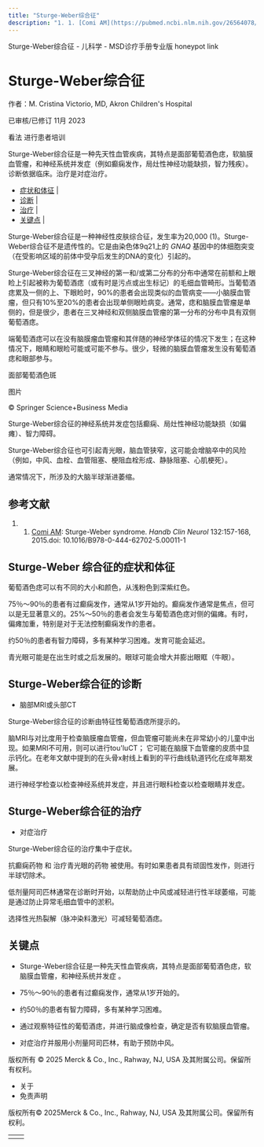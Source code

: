 ```yaml
---
title: "Sturge-Weber综合征"
description: "1. 1. [Comi AM](https://pubmed.ncbi.nlm.nih.gov/26564078/): Sturge-Weber syndrome. _Handb Clin Neurol_ 132:157-168, 2015.doi: 10.1016/B978-0-444-62702-5.00011-1"
---
```


﻿Sturge-Weber综合征 - 儿科学 - MSD诊疗手册专业版 honeypot link

# Sturge-Weber综合征

作者：M. Cristina Victorio, MD, Akron Children's Hospital

已审核/已修订 11月 2023

看法 进行患者培训

Sturge-Weber综合征是一种先天性血管疾病，其特点是面部葡萄酒色痣，软脑膜血管瘤，和神经系统并发症（例如癫痫发作，局灶性神经功能缺损，智力残疾）。诊断依据临床。治疗是对症治疗。

- [症状和体征](#症状和体征_v1107166_zh) \|
- [诊断](#诊断_v1107171_zh) \|
- [治疗](#治疗_v1107174_zh) \|
- [关键点](#关键点_v86137618_zh) \|

Sturge-Weber综合征是一种神经性皮肤综合征，发生率为20,000 (1)。Sturge-Weber综合征不是遗传性的。它是由染色体9q21上的 _GNAQ_ 基因中的体细胞突变（在受影响区域的前体中受孕后发生的DNA的变化）引起的。

Sturge-Weber综合征在三叉神经的第一和/或第二分布的分布中通常在前额和上眼睑上引起被称为葡萄酒痣（或有时是污点或出生标记）的毛细血管畸形。当葡萄酒痣累及一侧的上、下眼睑时，90%的患者会出现类似的血管病变——小脑膜血管瘤，但只有10%至20%的患者会出现单侧眼睑病变。通常，痣和脑膜血管瘤是单侧的，但是很少，患者在三叉神经和双侧脑膜血管瘤的第一分布的分布中具有双侧葡萄酒痣。

端葡萄酒痣可以在没有脑膜瘤血管瘤和其伴随的神经学体征的情况下发生；在这种情况下，眼睛和眼睑可能或可能不参与。很少，轻微的脑膜血管瘤发生没有葡萄酒痣和眼部参与。

面部葡萄酒色斑



图片

© Springer Science+Business Media

Sturge-Weber综合征的神经系统并发症包括癫痫、局灶性神经功能缺损（如偏瘫）、智力障碍。

Sturge-Weber综合征也可引起青光眼，脑血管狭窄，这可能会增脑卒中的风险（例如，中风、血栓、血管阻塞、梗阻血栓形成、静脉阻塞、心肌梗死）。

通常情况下，所涉及的大脑半球渐进萎缩。

## 参考文献

1. 1. [Comi AM](https://pubmed.ncbi.nlm.nih.gov/26564078/): Sturge-Weber syndrome. _Handb Clin Neurol_ 132:157-168, 2015.doi: 10.1016/B978-0-444-62702-5.00011-1


## Sturge-Weber 综合征的症状和体征

葡萄酒色痣可以有不同的大小和颜色，从浅粉色到深紫红色。

75％～90％的患者有过癫痫发作，通常从1岁开始的。癫痫发作通常是焦点，但可以是无显著意义的。25%～50％的患者会发生与葡萄酒色痣对侧的偏瘫。有时，偏瘫加重，特别是对于无法控制癫痫发作的患者。

约50％的患者有智力障碍，多有某种学习困难。发育可能会延迟。

青光眼可能是在出生时或之后发展的。眼球可能会增大并膨出眼眶（牛眼）。

## Sturge-Weber综合征的诊断

- 脑部MRI或头部CT


Sturge-Weber综合征的诊断由特征性葡萄酒痣所提示的。

脑MRI与对比度用于检查脑膜瘤血管瘤，但血管瘤可能尚未在非常幼小的儿童中出现。如果MRI不可用，则可以进行tou'luCT； 它可能在脑膜下血管瘤的皮质中显示钙化。在老年文献中提到的在头骨x射线上看到的平行曲线轨道钙化在成年期发展。

进行神经学检查以检查神经系统并发症，并且进行眼科检查以检查眼睛并发症。

## Sturge-Weber综合征的治疗

- 对症治疗


Sturge-Weber综合征的治疗集中于症状。

抗癫痫药物 和 治疗青光眼的药物 被使用。有时如果患者具有顽固性发作，则进行半球切除术。

低剂量阿司匹林通常在诊断时开始，以帮助防止中风或减轻进行性半球萎缩，可能是通过防止异常毛细血管中的淤积。

选择性光热裂解（脉冲染料激光）可减轻葡萄酒痣。

## 关键点

- Sturge-Weber综合征是一种先天性血管疾病，其特点是面部葡萄酒色痣，软脑膜血管瘤，和神经系统并发症 。

- 75％～90％的患者有过癫痫发作，通常从1岁开始的。

- 约50％的患者有智力障碍，多有某种学习困难。

- 通过观察特征性的葡萄酒痣，并进行脑成像检查，确定是否有软脑膜血管瘤。

- 对症治疗并服用小剂量阿司匹林，有助于预防中风。




版权所有 © 2025
Merck & Co., Inc., Rahway, NJ, USA 及其附属公司。保留所有权利。

- 关于
- 免责声明

版权所有© 2025Merck & Co., Inc., Rahway, NJ, USA 及其附属公司。保留所有权利。

|     |     |
| --- | --- |
|  |  |